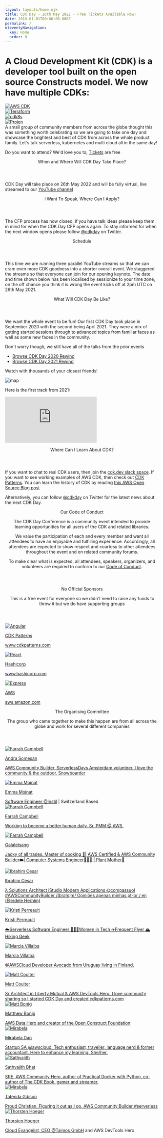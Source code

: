 ```yaml
---
layout: layouts/home.njk
title: CDK Day - 26th May 2022 - Free Tickets Available Now!
date: 2016-01-01T00:00:00.000Z
permalink: /
eleventyNavigation:
  key: Home
  order: 0
---
```

<div class="container bg-blue main-container w-5/6 mx-auto px-8 md:px-16 pb-4 pt-0 rounded-corners">
<h1 class="text-xl md:text-3xl mt-2 mb-12 tracking-wide font-bold">A Cloud Development Kit (CDK) is a developer tool built on the open source Constructs model. We now have multiple CDKs: </h1>

<section id="products" class="mt-8 mb-6 bg-yellow rounded-corners">
  <main class="flex flex-wrap">
      <div class="w-full md:w-1/2 lg:w-1/2 xl:w-1/4 p-2 md:p-6 flex flex-col">
          <a aria-label="go to cdkpatterns.com" href="https://aws.amazon.com/cdk/">
              <img class="hover:grow hover:shadow-lg px-0 py-2" alt="AWS CDK" src="/static/img/cdk-logo.png">
          </a>
      </div>
      <div class="w-full md:w-1/2 lg:w-1/2 xl:w-1/4 p-2 md:p-6 flex flex-col">
          <a aria-label="go to hashicorp.com" href="https://github.com/hashicorp/terraform-cdk">
              <img class="hover:grow hover:shadow-lg py-3 px-0" alt="Terraform" src="/static/img/terraform.svg">
          </a>
      </div>
      <div class="w-full md:w-1/2 lg:w-1/2 xl:w-1/4 p-2 md:p-6 flex flex-col">
          <a aria-label="go to cdk8s website" href="https://cdk8s.io/">
              <img class="hover:grow hover:shadow-lg py-6 px-2" alt="cdk8s" src="/static/img/cdk8s.svg">
          </a>
      </div>
      <div class="w-full md:w-1/2 lg:w-1/2 xl:w-1/4 p-2 md:p-6 flex flex-col">
          <a aria-label="go to projen website" href="https://github.com/projen/projen">
              <img class="hover:grow hover:shadow-lg py-3 px-2" alt="Projen" src="/static/img/projen.png">
          </a>
      </div>
  </main>
</section>
<div class="text-xl md:text-2xl mt-12">
A small group of community members from across the globe thought this was something worth celebrating so we are going to take one day and showcase the brightest and best of CDK from across the whole product family. Let's talk serverless, kubernetes and multi cloud all in the same day!

<p class="mt-6 mb-8">Do you want to attend? We'd love you to, <a class="dark-link" href="https://www.eventbrite.com/e/cdk-day-2022-tickets-292561628707">Tickets</a> are free</p>
</div>
</div>
<div class="bg-white">
<div class="container main-container bg-white w-full mx-auto mb-12 px-8 md:px-16 pb-16">

<section id="details" class="mt-10">
  <header class="w-full z-30 top-0 py-1">
      <div class="mt-6 py-3">
          <p class="text-3xl tracking-wide no-underline hover:no-underline font-bold text-gray-800 text-xl ">
              When and Where Will CDK Day Take Place?
          </p>
      </div>
  </header>
  <main>
    <p class="mb-6">
        CDK Day will take place on 26th May 2022 and will be fully virtual, live streamed to our <a href="https://www.youtube.com/c/CDKDay/featured">YouTube channel</a>
    </p>
  </main>
</section>

<section id="cfp" class="mt-10">
  <header class="w-full z-30 top-0 py-1">
      <div class="mt-6 py-3">
          <p class="text-3xl tracking-wide no-underline hover:no-underline font-bold text-gray-800 text-xl ">
              I Want To Speak, Where Can I Apply?
          </p>
      </div>
  </header>
  <main>
    <p class="mb-6">
        The CFP process has now closed, if you have talk ideas please keep them in mind for when the CDK Day CFP opens again. To stay informed for when the next
        window opens please follow <a href="https://twitter.com/cdkday">@cdkday</a> on Twitter.
    </p>
  </main>
</section>

<section id="schedule" class="mt-10">
  <header class="w-full z-30 top-0 py-1">
      <div class="mt-6 py-3">
          <p class="text-3xl tracking-wide no-underline hover:no-underline font-bold text-gray-800 text-xl ">
              Schedule
          </p>
      </div>
  </header>
  <main>
    <p class="mb-6">
        This time we are running three parallel YouTube streams so that we can cram even more CDK goodness into a shorter overall event. We staggered the streams so that everyone can join for our opening keynote. The date and time shown below has been localised by sessionize to your time zone, on the off chance you think it is wrong the event kicks off at 2pm UTC on 26th May 2021.
    </p>
    <div class="flex flex-wrap">
        <div class="w-full">
            <script type="text/javascript" src="https://sessionize.com/api/v2/lqw50mq7/view/GridSmart"></script>
        </div>
    </div>
  </main>
</section>

<section id="cdkday-description" class="mt-10">
  <header class="w-full z-30 top-0 py-1">
      <div class="mt-6 py-3">
          <p class="text-3xl tracking-wide no-underline hover:no-underline font-bold text-gray-800 text-xl ">
              What Will CDK Day Be Like?
          </p>
      </div>
  </header>
  <main>
    <p class="mb-6">
        We want the whole event to be fun! Our first CDK Day took place in September 2020 with the second being April 2021. They were a mix of getting started sessions through to advanced topics from familiar faces as well as some new faces in the community.
    </p>
    <p class="mb-6">
        Don't worry though, we still have all of the talks from the prior events
    </p>
    <ul class="mb-6">
        <li>
            <a href="2020">Browse CDK Day 2020 Rewind</a>
        </li>
        <li>
            <a href="2021">Browse CDK Day 2021 Rewind</a>
        </li>
    </ul>
    <div class="flex flex-wrap">
        <div class="w-full md:w-1/2 lg:w-1/2 xl:w-1/2 ">
            <p class="mt-3 mb-3">
                Watch with thousands of your closest friends!
            </p>
            <img src="/static/img/map.png" alt="map" class="w-full md:w-11/12"/>
        </div>
        <div class="w-full md:w-1/2 lg:w-1/2 xl:w-1/2 ">
            <p class="mt-3 mb-3">
                Here is the first track from 2021:
            </p>
            <div class="youtube p-3">
                <iframe class="responsive-iframe" title="CDK Day 2020 Video" src="https://www.youtube.com/embed/IUxwXVXtEnw" frameborder="0" allow="accelerometer; autoplay; clipboard-write; encrypted-media; gyroscope; picture-in-picture" allowfullscreen></iframe>
            </div>
        </div>
    </div>
  </main>
</section>

<section id="community" class="mt-10">
  <header class="w-full z-30 top-0 py-1">
      <div class="py-3">
          <p class="text-3xl tracking-wide no-underline hover:no-underline font-bold text-gray-800 text-xl ">
              Where Can I Learn About CDK?
          </p>
      </div>
  </header>
  <main>
    <p>
        If you want to chat to real CDK users, then join the <a href="https://join.slack.com/t/cdk-dev/shared_invite/zt-xtpfmrqt-6ormYTA0hLdpMSAtTkM_2A">cdk.dev slack space</a>. If you want to see working examples of AWS CDK, then check out <a href="https://www.cdkpatterns.com">CDK Patterns</a>. You can learn the history of CDK by reading <a href="https://aws.amazon.com/blogs/opensource/working-backwards-the-story-behind-the-aws-cloud-development-kit/">this AWS Open Source Blog post</a>
    </p>
    <p class="mt-3">Alternatively, you can follow <a href="https://twitter.com/cdkday">@cdkday</a> on Twitter for the latest news about the next CDK Day.</p>

  </main>
</section>



<section id="coc" class="mt-8">
  <header class="w-full z-30 top-0 py-1">
      <div class="mt-0 py-3">
          <p class="text-3xl tracking-wide no-underline hover:no-underline font-bold text-gray-800 text-xl ">
              Our Code of Conduct
          </p>
          <p class="mt-6">
            The CDK Day Conference is a community event intended to provide learning opportunities for all users of the CDK and related libraries.
          </p>
          <p class="mt-6">
            We value the participation of each and every member and want all attendees to have an enjoyable and fulfilling experience. Accordingly, all attendees are expected to show respect and courtesy to other attendees throughout the event and on related community forums.
          </p>
          <p class="mt-6">
            To make clear what is expected, all attendees, speakers, organizers, and volunteers are required to conform to our <a href="coc">Code of Conduct</a>.
          </p>
      </div>
  </header>
</section>

<section id="sponsors" class="mt-8">
  <header class="w-full z-30 top-0 py-1">
      <div class="mt-0 py-3">
          <p class="text-3xl tracking-wide no-underline hover:no-underline font-bold text-gray-800 text-xl ">
              No Official Sponsors
          </p>
          <p>
            This is a free event for everyone so we didn't need to raise any funds to throw it but we do have supporting groups
          </p>
      </div>
  </header>
  <main class="flex flex-wrap">
      <div class="w-full md:w-1/3 lg:w-1/3 xl:w-1/3 p-6 flex flex-col">
          <a aria-label="go to cdkpatterns.com" href="https://cdkpatterns.com">
              <img class="hover:grow hover:shadow-lg border px-3 py-3" alt="Angular" src="/static/img/cdkp.png">
              <div class="pt-3">
                  <p class="text-gray-700 font-normal">CDK Patterns</p>
                  <p>
                    <a aria-label="go to cdkpatterns.com" href="https://cdkpatterns.com">www.cdkpatterns.com</a>
                  </p>
              </div>
          </a>
      </div>
      <div class="w-full md:w-1/3 lg:w-1/3 xl:w-1/3 p-6 flex flex-col">
          <a aria-label="go to hashicorp.com" href="https://hashicorp.com">
              <img class="hover:grow hover:shadow-lg border py-5 px-3" alt="React" src="/static/img/hashicorp.png">
              <div class="pt-3">
                  <p class="text-gray-700 font-normal">Hashicorp</p>
                  <p>
                    <a aria-label="go to hashicorp.com" href="https://hashicorp.com">www.hashicorp.com</a>
                  </p>
              </div>
          </a>
      </div>
      <div class="w-full md:w-1/3 lg:w-1/3 xl:w-1/3 p-6 flex flex-col">
          <a aria-label="go to aws website" href="https://aws.amazon.com/">
              <img class="hover:grow hover:shadow-lg border" alt="Express" src="/static/img/aws_wide.png">
              <div class="pt-3">
                  <p class="text-gray-700 font-normal">AWS</p>
                  <p>
                    <a aria-label="go to aws website" href="https://aws.amazon.com/">aws.amazon.com</a>
                  </p>
              </div>
          </a>
      </div>
  </main>
</section>

<section id="committee" class="mt-8">
  <header class="w-full z-30 top-0 py-1">
      <div class="mt-0 py-3">
          <p class="text-3xl tracking-wide no-underline hover:no-underline font-bold text-gray-800 text-xl ">
              The Organising Committee
          </p>
          <p>
            The group who came together to make this happen are from all across the globe and work for several different companies
          </p>
      </div>
  </header>
  <main class="flex flex-wrap">
      <div class="w-1/2 md:w-1/3 lg:w-1/4 xl:w-1/4 p-6 flex flex-col">
        <a aria-label="go to Andra's Twitter page" href="https://twitter.com/andrasomesan">
            <img class="hover:grow hover:shadow-lg border" alt="Farrah Campbell" src="/static/img/2022_05/andra.jpg">
            <div class="pt-3">
                <p class="text-gray-800 font-bold">Andra Somesan</p>
                <p class="text-gray-700 font-normal">
                    AWS Community Builder, ServerlessDays Amsterdam volunteer. I love the community & the outdoor. Snowboarder
                </p>
            </div>
        </a>
      </div>
      <div class="w-1/2 md:w-1/3 lg:w-1/4 xl:w-1/4 p-6 flex flex-col">
        <a aria-label="go to Emma's Twitter page" href="https://twitter.com/EmmaPatterson64">
            <img class="hover:grow hover:shadow-lg border" alt="Emma Moinat" src="/static/img/2022_05/emma.jfif">
            <div class="pt-3">
                <p class="text-gray-800 font-bold">Emma Moinat</p>
                <span class="text-gray-700 font-normal">
                    Software Engineer <a aria-label="link to Instil" href="https://twitter.com/instil">@Instil</a> | Switzerland Based
              </span>
            </div>
        </a>
      </div>
      <div class="w-1/2 md:w-1/3 lg:w-1/4 xl:w-1/4 p-6 flex flex-col">
        <a aria-label="go to Farrah's Twitter page" href="https://twitter.com/FarrahC32">
            <img class="hover:grow hover:shadow-lg border" alt="Farrah Campbell" src="/static/img/2022_05/farrah.jpg">
            <div class="pt-3">
                <p class="text-gray-800 font-bold">Farrah Campbell</p>
                <p class="text-gray-700 font-normal">
                    Working to become a better human daily. Sr. PMM @ AWS. 
                </p>
            </div>
        </a>
      </div>
      <div class="w-1/2 md:w-1/3 lg:w-1/4 xl:w-1/4 p-6 flex flex-col">
        <a aria-label="go to Gali's Twitter page" href="https://twitter.com/_Gxli">
            <img class="hover:grow hover:shadow-lg border" alt="Farrah Campbell" src="/static/img/2022_05/gali.jfif">
            <div class="pt-3">
                <p class="text-gray-800 font-bold">Galaletsang</p>
                <p class="text-gray-700 font-normal">
                    Jacky of all trades. Master of cooking 🥘| AWS Certified & AWS Community Builder☁️| Computer Systems Engineer👩🏿‍💻 | Plant Mother🌱
                </p>
            </div>
        </a>
      </div>
      <div class="w-1/2 md:w-1/3 lg:w-1/4 xl:w-1/4 p-6 flex flex-col">
        <a aria-label="go to Ibrahim's Twitter page" href="https://twitter.com/ibrahimcesar">
            <img class="hover:grow hover:shadow-lg border" alt="Ibrahim Cesar" src="/static/img/2022_05/ibrahim.jpg">
            <div class="pt-3">
                <p class="text-gray-800 font-bold">Ibrahim Cesar</p>
                <p class="text-gray-700 font-normal" style="overflow-wrap: break-word;">
                    λ Solutions Architect iStudio Modern Applications @compassuol #AWSCommunityBuilder /ɪ́brəhɪjm/ Opiniões apenas minhas pt-br / en (Ele/dele He/him)
                </p>
            </div>
        </a>
      </div>
      <div class="w-1/2 md:w-1/3 lg:w-1/4 xl:w-1/4 p-6 flex flex-col">
        <a aria-label="go to Farrah's Twitter page" href="https://twitter.com/kperreault95">
            <img class="hover:grow hover:shadow-lg border" alt="Kristi Perreault" src="/static/img/2022_05/kristi.jpg">
            <div class="pt-3">
                <p class="text-gray-800 font-bold">Kristi Perreault</p>
                <p class="text-gray-700 font-normal">
                    ☁️Serverless Software Engineer 👩🏼‍💻Women in Tech ✈️Frequent Flyer 🏔Hiking Geek
                </p>
            </div>
        </a>
      </div>
      <div class="w-1/2 md:w-1/3 lg:w-1/4 xl:w-1/4 p-6 flex flex-col">
          <a aria-label="go to Marcia's Twitter page" href="https://twitter.com/mavi888uy">
              <img class="hover:grow hover:shadow-lg border" alt="Marcia Villalba" src="/static/img/marcia.jpg">
              <div class="pt-3">
                  <p class="text-gray-800 font-bold">Marcia Villalba</p>
                  <p class="text-gray-700 font-normal">
                    @AWSCloud Developer Avocado from Uruguay living in Finland.
                  </p>
              </div>
          </a>
      </div>
      <div class="w-1/2 md:w-1/3 lg:w-1/4 xl:w-1/4 p-6 flex flex-col">
          <a aria-label="go to NIDeveloper Twitter page" href="https://twitter.com/nideveloper">
              <img class="hover:grow hover:shadow-lg border" alt="Matt Coulter" src="/static/img/matt.jpg">
              <div class="pt-3">
                  <p class="text-gray-800 font-bold">Matt Coulter</p>
                  <span class="text-gray-700 font-normal">
                    Sr Architect in Liberty Mutual &amp; AWS DevTools Hero. I love community sharing so I started CDK Day and created <a aria-label="go to cdkpatterns.com" href="https://cdkpatterns.com">cdkpatterns.com</a>
                  </span>
              </div>
          </a>
      </div>
      <div class="w-1/2 md:w-1/3 lg:w-1/4 xl:w-1/4 p-6 flex flex-col">
          <a aria-label="go to matt bonig Twitter page" href="https://twitter.com/mattbonig">
              <img class="hover:grow hover:shadow-lg border" alt="Matt Bonig" src="/static/img/mattb.jpg">
              <div class="pt-3">
                  <p class="text-gray-800 font-bold">Matthew Bonig</p>
                  <span class="text-gray-700 font-normal">
                    AWS Data Hero and creator of the <a aria-label="go to open construct foundation page" href="https://openconstructfoundation.org">Open Construct Foundation</a>
                  </span>
              </div>
          </a>
      </div>
      <div class="w-1/2 md:w-1/3 lg:w-1/4 xl:w-1/4 p-6 flex flex-col">
          <a aria-label="go to Mirabela's Twitter page" href="https://twitter.com/mirabeladd">
              <img class="hover:grow hover:shadow-lg border" alt="Mirabela" src="/static/img/mirabela.jpg">
              <div class="pt-3">
                  <p class="text-gray-800 font-bold">Mirabela Dan</p>
                  <span class="text-gray-700 font-normal">
                    Startup SA @awscloud. Tech enthusiast, traveller, language nerd & former accountant. Here to enhance my learning. She/her.
                  </span>
              </div>
          </a>
      </div>
      <div class="w-1/2 md:w-1/3 lg:w-1/4 xl:w-1/4 p-6 flex flex-col">
          <a aria-label="go to Sathyajith's Twitter page" href="https://twitter.com/sathyabhat">
              <img class="hover:grow hover:shadow-lg border" alt="Sathyajith " src="/static/img/sathyajith.png">
              <div class="pt-3">
                  <p class="text-gray-800 font-bold">Sathyajith Bhat</p>
                  <span class="text-gray-700 font-normal">
                    SRE, AWS Community Hero, author of Practical Docker with Python, co-author of The CDK Book, gamer and streamer.
                  </span>
              </div>
          </a>
      </div>
      <div class="w-1/2 md:w-1/3 lg:w-1/4 xl:w-1/4 p-6 flex flex-col">
          <a aria-label="go to Tatenda's Twitter page" href="https://twitter.com/Taity__m">
              <img class="hover:grow hover:shadow-lg border" alt="Mirabela" src="/static/img/tatenda.jpg">
              <div class="pt-3">
                  <p class="text-gray-800 font-bold">Tatenda Gibson</p>
                  <span class="text-gray-700 font-normal">
                    Proud Christian. Figuring it out as I go. AWS Community Builder #serverless
                  </span>
              </div>
          </a>
      </div>
      <div class="w-1/2 md:w-1/3 lg:w-1/4 xl:w-1/4 p-6 flex flex-col">
          <a aria-label="go to Thorsten's Twitter page" href="https://twitter.com/hoegertn">
              <img class="hover:grow hover:shadow-lg border" alt="Thorsten Hoeger" src="/static/img/thorsten.png">
              <div class="pt-3">
                  <p class="text-gray-800 font-bold">Thorsten Hoeger</p>
                  <span class="text-gray-700 font-normal">
                    Cloud Evangelist, CEO <a aria-label="link to Taimos" href="https://twitter.com/taimosgmbh">@Taimos GmbH</a> and AWS DevTools Hero
                  </span>
              </div>
          </a>
      </div>
  </main>
</section>
</div>
</div>
